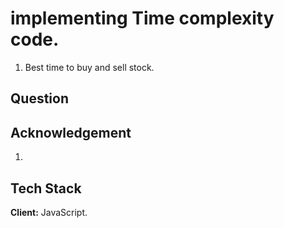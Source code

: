 
# implementing Time complexity code.
1. Best time to buy and sell stock.
## Question


## Acknowledgement
1. 
## Tech Stack

**Client:** JavaScript.



